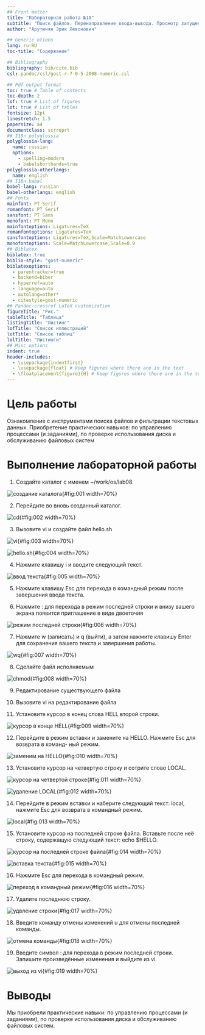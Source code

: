```yaml
---
## Front matter
title: "Лабораторная работа №10"
subtitle: "Поиск файлов. Перенаправление ввода-вывода. Просмотр запущенных процессов"
author: "Арутюнян Эрик Левонович"

## Generic otions
lang: ru-RU
toc-title: "Содержание"

## Bibliography
bibliography: bib/cite.bib
csl: pandoc/csl/gost-r-7-0-5-2008-numeric.csl

## Pdf output format
toc: true # Table of contents
toc-depth: 2
lof: true # List of figures
lot: true # List of tables
fontsize: 12pt
linestretch: 1.5
papersize: a4
documentclass: scrreprt
## I18n polyglossia
polyglossia-lang:
  name: russian
  options:
	- spelling=modern
	- babelshorthands=true
polyglossia-otherlangs:
  name: english
## I18n babel
babel-lang: russian
babel-otherlangs: english
## Fonts
mainfont: PT Serif
romanfont: PT Serif
sansfont: PT Sans
monofont: PT Mono
mainfontoptions: Ligatures=TeX
romanfontoptions: Ligatures=TeX
sansfontoptions: Ligatures=TeX,Scale=MatchLowercase
monofontoptions: Scale=MatchLowercase,Scale=0.9
## Biblatex
biblatex: true
biblio-style: "gost-numeric"
biblatexoptions:
  - parentracker=true
  - backend=biber
  - hyperref=auto
  - language=auto
  - autolang=other*
  - citestyle=gost-numeric
## Pandoc-crossref LaTeX customization
figureTitle: "Рис."
tableTitle: "Таблица"
listingTitle: "Листинг"
lofTitle: "Список иллюстраций"
lotTitle: "Список таблиц"
lolTitle: "Листинги"
## Misc options
indent: true
header-includes:
  - \usepackage{indentfirst}
  - \usepackage{float} # keep figures where there are in the text
  - \floatplacement{figure}{H} # keep figures where there are in the text
---
```


# Цель работы

Ознакомление с инструментами поиска файлов и фильтрации текстовых данных.
Приобретение практических навыков: по управлению процессами (и заданиями), по
проверке использования диска и обслуживанию файловых систем


# Выполнение лабораторной работы

1. Создайте каталог с именем ~/work/os/lab08.

![создание каталога](image/1.png){#fig:001 width=70%}

2. Перейдите во вновь созданный каталог.

![cd](image/2.png){#fig:002 width=70%}

3. Вызовите vi и создайте файл hello.sh

![vi](image/3.png){#fig:003 width=70%}

![hello.sh](image/4.png){#fig:004 width=70%}

4. Нажмите клавишу i и вводите следующий текст.

![ввод текста](image/5.png){#fig:005 width=70%}

5. Нажмите клавишу Esc для перехода в командный режим после завершения ввода
текста.

6. Нажмите : для перехода в режим последней строки и внизу вашего экрана появится
приглашение в виде двоеточия

![режим последней строки](image/6.png){#fig:006 width=70%}

7. Нажмите w (записать) и q (выйти), а затем нажмите клавишу Enter для сохранения
вашего текста и завершения работы.

![wq](image/7.png){#fig:007 width=70%}

8. Сделайте файл исполняемым

![chmod](image/8.png){#fig:008 width=70%}

9. Редактирование существующего файла

10. Вызовите vi на редактирование файла

11. Установите курсор в конец слова HELL второй строки.

![курсор в конце HELL](image/9.png){#fig:009 width=70%}

12. Перейдите в режим вставки и замените на HELLO. Нажмите Esc для возврата в команд-
ный режим.

![заменим на HELLO](image/10.png){#fig:010 width=70%}

13. Установите курсор на четвертую строку и сотрите слово LOCAL.

![курсор на четвертой строке](image/11.png){#fig:011 width=70%}

![удаление LOCAL](image/12.png){#fig:012 width=70%}

14. Перейдите в режим вставки и наберите следующий текст: local, нажмите Esc для
возврата в командный режим.

![local](image/13.png){#fig:013 width=70%}

15. Установите курсор на последней строке файла. Вставьте после неё строку, содержащую
следующий текст: echo $HELLO.

![курсор на последней строке файла](image/14.png){#fig:014 width=70%}

![вставка текста](image/15.png){#fig:015 width=70%}

16. Нажмите Esc для перехода в командный режим.

![переход в командный режим](image/16.png){#fig:016 width=70%}

17. Удалите последнюю строку.

![удвление строки](image/17.png){#fig:017 width=70%}

18. Введите команду отмены изменений u для отмены последней команды.

![отмена команды](image/18.png){#fig:018 width=70%}

19. Введите символ : для перехода в режим последней строки. Запишите произведённые
изменения и выйдите из vi.

![выход из vi](image/19.png){#fig:019 width=70%}

# Выводы

Мы приобрели практические навыки: по управлению процессами (и заданиями), по
проверке использования диска и обслуживанию файловых систем.
